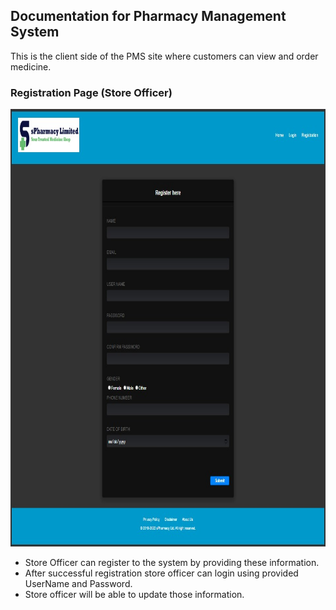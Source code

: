 ## Documentation for Pharmacy Management System

This is the client side of the PMS site where customers can view and order medicine.

### Registration Page (Store Officer)

<img src="SS/StoreOfficer_Registration.jpg" width="900" height="700">

- Store Officer can register to the system by providing these information.
- After successful registration store officer can login using provided UserName and Password.
- Store officer will be able to update those information.
